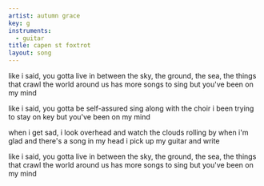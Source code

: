 ```yaml
---
artist: autumn grace
key: g
instruments:
  - guitar
title: capen st foxtrot
layout: song
---
```

like i said, you gotta live in between
the sky, the ground, the sea, the things that crawl
the world around us has more songs to sing
but you've been on my mind

like i said, you gotta be self-assured
sing along with the choir
i been trying to stay on key
but you've been on my mind

when i get sad, i look overhead
and watch the clouds rolling by
when i'm glad and there's a song in my head
i pick up my guitar and write

like i said, you gotta live in between
the sky, the ground, the sea, the things that crawl
the world around us has more songs to sing
but you've been on my mind